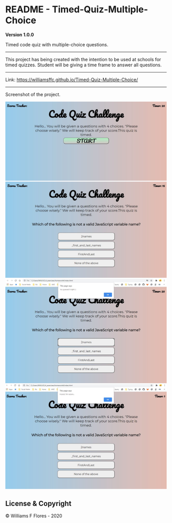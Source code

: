 # README - Timed-Quiz-Multiple-Choice

**Version 1.0.0**

Timed code quiz with multiple-choice questions.

----

This project has being created with the intention to be used at schools for timed quizzes. Student will be giving a time frame to answer all questions. 

---

Link: https://williamsffc.github.io/Timed-Quiz-Multiple-Choice/

---

Screenshot of the project.

<img src="images/pic1.JPG">
<img src="images/pic2.JPG">
<img src="images/pic3.JPG">
<img src="images/pic4.JPG">

##  License & Copyright

© Williams F Flores - 2020
